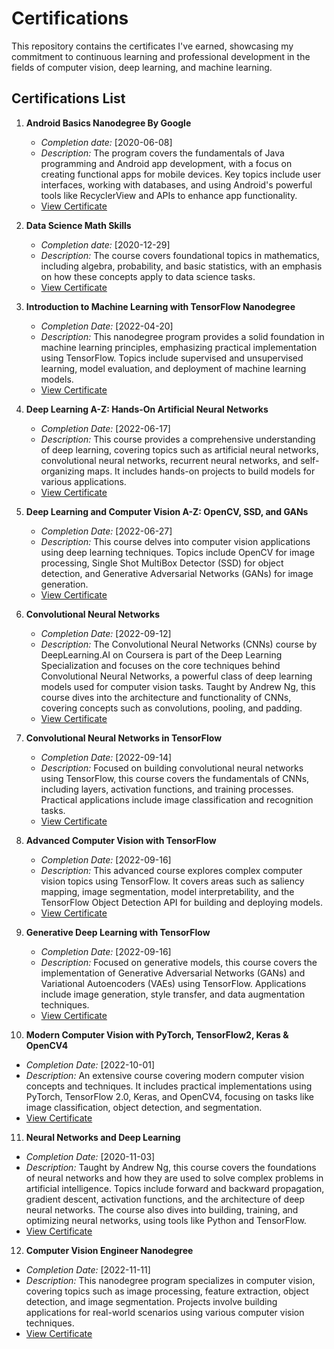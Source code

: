 # Certifications

This repository contains the certificates I've earned, showcasing my commitment to continuous learning and professional development in the fields of computer vision, deep learning, and machine learning.

## Certifications List
1. **Android Basics Nanodegree By Google**
   - *Completion date:* [2020-06-08]
   - *Description:* The program covers the fundamentals of Java programming and Android app development, with a focus on creating functional apps for mobile devices. Key topics include user interfaces, working with databases, and using Android's powerful tools like RecyclerView and APIs to enhance app functionality.
   - [View Certificate](./certificates/Android_Basics_Nanodegree_By_Google.pdf)
     
2. **Data Science Math Skills**
   - *Completion date:* [2020-12-29]
   - *Description:* The course covers foundational topics in mathematics, including algebra, probability, and basic statistics, with an emphasis on how these concepts apply to data science tasks.
   - [View Certificate](./certificates/Data_Science_Math_Skills.pdf)

3. **Introduction to Machine Learning with TensorFlow Nanodegree**
   - *Completion Date:* [2022-04-20]
   - *Description:* This nanodegree program provides a solid foundation in machine learning principles, emphasizing practical implementation using TensorFlow. Topics include supervised and unsupervised learning, model evaluation, and deployment of machine learning models.
   - [View Certificate](./certificates/Introduction_to_Machine_Learning_with_TensorFlow_Nanodegree.pdf)

4. **Deep Learning A-Z: Hands-On Artificial Neural Networks**
   - *Completion Date:* [2022-06-17]
   - *Description:* This course provides a comprehensive understanding of deep learning, covering topics such as artificial neural networks, convolutional neural networks, recurrent neural networks, and self-organizing maps. It includes hands-on projects to build models for various applications.
   - [View Certificate](./certificates/Deep_Learning_A-Z_Hands-On_Artificial_Neural_Networks.pdf)

5. **Deep Learning and Computer Vision A-Z: OpenCV, SSD, and GANs**
   - *Completion Date:* [2022-06-27]
   - *Description:* This course delves into computer vision applications using deep learning techniques. Topics include OpenCV for image processing, Single Shot MultiBox Detector (SSD) for object detection, and Generative Adversarial Networks (GANs) for image generation.
   - [View Certificate](./certificates/Deep_Learning_and_Computer_Vision_A-Z_OpenCV_SSD_and_GANs.pdf)

6. **Convolutional Neural Networks**
   - *Completion Date:* [2022-09-12]
   - *Description:* The Convolutional Neural Networks (CNNs) course by DeepLearning.AI on Coursera is part of the Deep Learning Specialization and focuses on the core techniques behind Convolutional Neural Networks, a powerful class of deep learning models used for computer vision tasks. Taught by Andrew Ng, this course dives into the architecture and functionality of CNNs, covering concepts such as convolutions, pooling, and padding.
   - [View Certificate](./certificates/Convolutional_Neural_Networks.pdf)

7. **Convolutional Neural Networks in TensorFlow**
   - *Completion Date:* [2022-09-14]
   - *Description:* Focused on building convolutional neural networks using TensorFlow, this course covers the fundamentals of CNNs, including layers, activation functions, and training processes. Practical applications include image classification and recognition tasks.
   - [View Certificate](./certificates/Convolutional_Neural_Networks_in_TensorFlow.pdf)

8. **Advanced Computer Vision with TensorFlow**
   - *Completion Date:* [2022-09-16]
   - *Description:* This advanced course explores complex computer vision topics using TensorFlow. It covers areas such as saliency mapping, image segmentation, model interpretability, and the TensorFlow Object Detection API for building and deploying models.
   - [View Certificate](./certificates/Advanced_Computer_Vision_with_TensorFlow.pdf)

9. **Generative Deep Learning with TensorFlow**
   - *Completion Date:* [2022-09-16]
   - *Description:* Focused on generative models, this course covers the implementation of Generative Adversarial Networks (GANs) and Variational Autoencoders (VAEs) using TensorFlow. Applications include image generation, style transfer, and data augmentation techniques.
   - [View Certificate](./certificates/Generative_Deep_Learning_with_TensorFlow.pdf)

10. **Modern Computer Vision with PyTorch, TensorFlow2, Keras & OpenCV4**
   - *Completion Date:* [2022-10-01]
   - *Description:* An extensive course covering modern computer vision concepts and techniques. It includes practical implementations using PyTorch, TensorFlow 2.0, Keras, and OpenCV4, focusing on tasks like image classification, object detection, and segmentation.
   - [View Certificate](./certificates/Modern_Computer_Vision_PyTorch_TensorFlow2_Keras_OpenCV4.pdf)

11. **Neural Networks and Deep Learning**
   - *Completion Date:* [2020-11-03]
   - *Description:* Taught by Andrew Ng, this course covers the foundations of neural networks and how they are used to solve complex problems in artificial intelligence. Topics include forward and backward propagation, gradient descent, activation functions, and the architecture of deep neural networks. The course also dives into building, training, and optimizing neural networks, using tools like Python and TensorFlow.
   - [View Certificate](./certificates/Neural_Networks_and_Deep_Learning.pdf)

12. **Computer Vision Engineer Nanodegree**
   - *Completion Date:* [2022-11-11]
   - *Description:* This nanodegree program specializes in computer vision, covering topics such as image processing, feature extraction, object detection, and image segmentation. Projects involve building applications for real-world scenarios using various computer vision techniques.
   - [View Certificate](./certificates/Computer_Vision_Engineer_Nanodegree.pdf)
